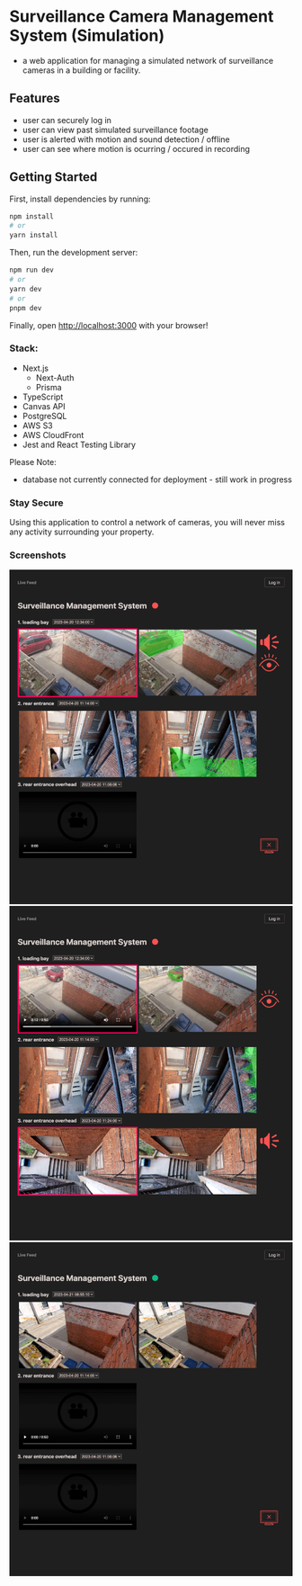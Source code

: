 # Surveillance Camera Management System (Simulation)

- a web application for managing a simulated network of surveillance cameras
in a building or facility.

## Features
- user can securely log in
- user can view past simulated surveillance footage
- user is alerted with motion and sound detection / offline 
- user can see where motion is ocurring / occured in recording 

## Getting Started

First, install dependencies by running:

```bash
npm install
# or
yarn install
```

Then, run the development server:

```bash
npm run dev
# or
yarn dev
# or
pnpm dev
```

Finally, open [http://localhost:3000](http://localhost:3000) with your browser!


### Stack:

- Next.js
  - Next-Auth
  - Prisma
- TypeScript
- Canvas API
- PostgreSQL
- AWS S3
- AWS CloudFront
- Jest and React Testing Library

Please Note:

- database not currently connected for deployment - still work in progress

### Stay Secure

Using this application to control a network of cameras, you will never miss any activity surrounding your property.

### Screenshots

![1](/docs/SMS_1.png?raw=true "1")
![1](/docs/SMS_2.png?raw=true "2")
![1](/docs/SMS_3.png?raw=true "3")